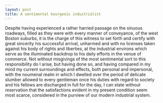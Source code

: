 ```yaml
--- 
layout: post
title: A sentimental bourgeois industrialist
---
```

Despite having experienced a rather harried passage on the sinuous roadways, filled as they were with every manner of conveyance, of the west Boston suburbs, it is the charge of this witness to set forth and certify with great sincerity his successful arrival, unharmed and with no licenses taken against his body of rights and liberties, at the industrial environs which serve as the illuminated backdrop to his daily efforts in the venue of commerce. Not without misgivings of the most sentimental sort to this responsibility do I arise, but having done so, and having compared in my mind my current surroundings and effects, both personal and impersonal, with the noumenal realm in which I dwelled over the period of delicate slumber allowed to every gentleman once his duties with regard to society and his fellows are discharged in full for the day, I can state without reservation that the satisfactions evident in my present condition seem most scarce, considered in the purview of our modern industrial system.

